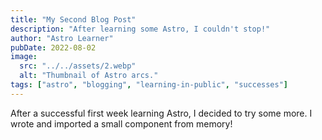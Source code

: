 ```yaml
---
title: "My Second Blog Post"
description: "After learning some Astro, I couldn't stop!"
author: "Astro Learner"
pubDate: 2022-08-02
image:
  src: "../../assets/2.webp"
  alt: "Thumbnail of Astro arcs."
tags: ["astro", "blogging", "learning-in-public", "successes"]
---
```


After a successful first week learning Astro, I decided to try some more. I wrote and imported a small component from memory!
